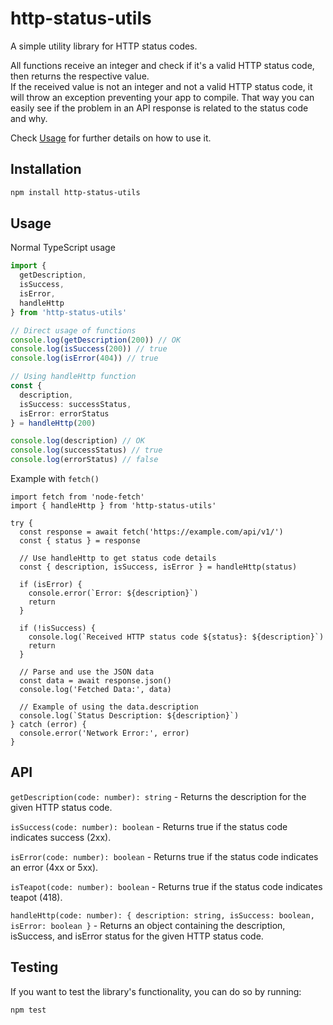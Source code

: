 # http-status-utils

A simple utility library for HTTP status codes.

All functions receive an integer and check if it's a valid HTTP status code, then returns the respective value.  
If the received value is not an integer and not a valid HTTP status code, it will throw an exception preventing your app to compile. That way you can easily see if the problem in an API response is related to the status code and why.

Check [Usage](#usage) for further details on how to use it.

## Installation

```sh
npm install http-status-utils
```

## Usage

Normal TypeScript usage

```ts
import {
  getDescription,
  isSuccess,
  isError,
  handleHttp
} from 'http-status-utils'

// Direct usage of functions
console.log(getDescription(200)) // OK
console.log(isSuccess(200)) // true
console.log(isError(404)) // true

// Using handleHttp function
const {
  description,
  isSuccess: successStatus,
  isError: errorStatus
} = handleHttp(200)

console.log(description) // OK
console.log(successStatus) // true
console.log(errorStatus) // false
```

Example with `fetch()`

```tsx
import fetch from 'node-fetch'
import { handleHttp } from 'http-status-utils'

try {
  const response = await fetch('https://example.com/api/v1/')
  const { status } = response

  // Use handleHttp to get status code details
  const { description, isSuccess, isError } = handleHttp(status)

  if (isError) {
    console.error(`Error: ${description}`)
    return
  }

  if (!isSuccess) {
    console.log(`Received HTTP status code ${status}: ${description}`)
    return
  }

  // Parse and use the JSON data
  const data = await response.json()
  console.log('Fetched Data:', data)

  // Example of using the data.description
  console.log(`Status Description: ${description}`)
} catch (error) {
  console.error('Network Error:', error)
}
```

## API

`getDescription(code: number): string` -
Returns the description for the given HTTP status code.

`isSuccess(code: number): boolean` -
Returns true if the status code indicates success (2xx).

`isError(code: number): boolean` -
Returns true if the status code indicates an error (4xx or 5xx).

`isTeapot(code: number): boolean` -
Returns true if the status code indicates teapot (418).

`handleHttp(code: number): { description: string, isSuccess: boolean, isError: boolean }` -
Returns an object containing the description, isSuccess, and isError status for the given HTTP status code.

## Testing

If you want to test the library's functionality, you can do so by running:

```sh
npm test
```
